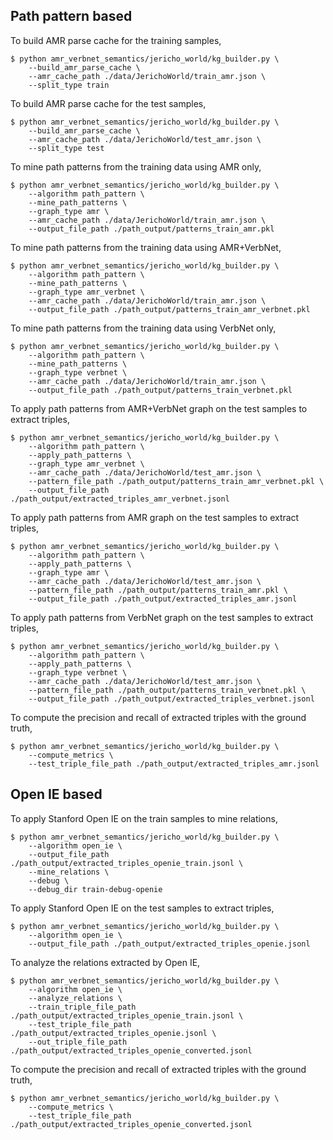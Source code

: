 ## Path pattern based

To build AMR parse cache for the training samples,
```
$ python amr_verbnet_semantics/jericho_world/kg_builder.py \
    --build_amr_parse_cache \
    --amr_cache_path ./data/JerichoWorld/train_amr.json \
    --split_type train 
```

To build AMR parse cache for the test samples,
```
$ python amr_verbnet_semantics/jericho_world/kg_builder.py \
    --build_amr_parse_cache \
    --amr_cache_path ./data/JerichoWorld/test_amr.json \
    --split_type test 
```

To mine path patterns from the training data using AMR only,
```
$ python amr_verbnet_semantics/jericho_world/kg_builder.py \
    --algorithm path_pattern \
    --mine_path_patterns \
    --graph_type amr \
    --amr_cache_path ./data/JerichoWorld/train_amr.json \
    --output_file_path ./path_output/patterns_train_amr.pkl 
```

To mine path patterns from the training data using AMR+VerbNet,
```
$ python amr_verbnet_semantics/jericho_world/kg_builder.py \
    --algorithm path_pattern \
    --mine_path_patterns \
    --graph_type amr_verbnet \
    --amr_cache_path ./data/JerichoWorld/train_amr.json \
    --output_file_path ./path_output/patterns_train_amr_verbnet.pkl 
```

To mine path patterns from the training data using VerbNet only,
```
$ python amr_verbnet_semantics/jericho_world/kg_builder.py \
    --algorithm path_pattern \
    --mine_path_patterns \
    --graph_type verbnet \
    --amr_cache_path ./data/JerichoWorld/train_amr.json \
    --output_file_path ./path_output/patterns_train_verbnet.pkl 
```

To apply path patterns from AMR+VerbNet graph on the test samples to extract triples,
```
$ python amr_verbnet_semantics/jericho_world/kg_builder.py \
    --algorithm path_pattern \
    --apply_path_patterns \
    --graph_type amr_verbnet \
    --amr_cache_path ./data/JerichoWorld/test_amr.json \
    --pattern_file_path ./path_output/patterns_train_amr_verbnet.pkl \
    --output_file_path ./path_output/extracted_triples_amr_verbnet.jsonl
```

To apply path patterns from AMR graph on the test samples to extract triples,
```
$ python amr_verbnet_semantics/jericho_world/kg_builder.py \
    --algorithm path_pattern \
    --apply_path_patterns \
    --graph_type amr \
    --amr_cache_path ./data/JerichoWorld/test_amr.json \
    --pattern_file_path ./path_output/patterns_train_amr.pkl \
    --output_file_path ./path_output/extracted_triples_amr.jsonl
```

To apply path patterns from VerbNet graph on the test samples to extract triples,
```
$ python amr_verbnet_semantics/jericho_world/kg_builder.py \
    --algorithm path_pattern \
    --apply_path_patterns \
    --graph_type verbnet \
    --amr_cache_path ./data/JerichoWorld/test_amr.json \
    --pattern_file_path ./path_output/patterns_train_verbnet.pkl \
    --output_file_path ./path_output/extracted_triples_verbnet.jsonl
```

To compute the precision and recall of extracted triples with the ground truth,
```
$ python amr_verbnet_semantics/jericho_world/kg_builder.py \
    --compute_metrics \
    --test_triple_file_path ./path_output/extracted_triples_amr.jsonl
```

## Open IE based
To apply Stanford Open IE on the train samples to mine relations,
```
$ python amr_verbnet_semantics/jericho_world/kg_builder.py \
    --algorithm open_ie \
    --output_file_path ./path_output/extracted_triples_openie_train.jsonl \
    --mine_relations \
    --debug \
    --debug_dir train-debug-openie
```

To apply Stanford Open IE on the test samples to extract triples,
```
$ python amr_verbnet_semantics/jericho_world/kg_builder.py \
    --algorithm open_ie \
    --output_file_path ./path_output/extracted_triples_openie.jsonl
```

To analyze the relations extracted by Open IE,
```
$ python amr_verbnet_semantics/jericho_world/kg_builder.py \
    --algorithm open_ie \
    --analyze_relations \
    --train_triple_file_path ./path_output/extracted_triples_openie_train.jsonl \
    --test_triple_file_path ./path_output/extracted_triples_openie.jsonl \
    --out_triple_file_path ./path_output/extracted_triples_openie_converted.jsonl
```

To compute the precision and recall of extracted triples with the ground truth,
```
$ python amr_verbnet_semantics/jericho_world/kg_builder.py \
    --compute_metrics \
    --test_triple_file_path ./path_output/extracted_triples_openie_converted.jsonl
```